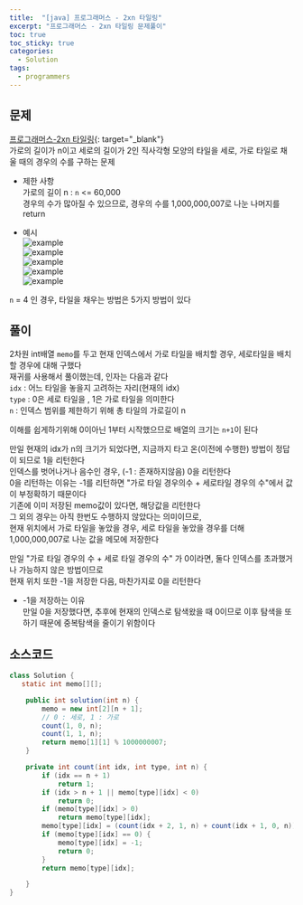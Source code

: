 ```yaml
---
title:  "[java] 프로그래머스 - 2xn 타일링"
excerpt: "프로그래머스 - 2xn 타일링 문제풀이"
toc: true
toc_sticky: true
categories:
  - Solution
tags:
  - programmers
---
```

## 문제  
[프로그래머스-2xn 타일링](https://programmers.co.kr/learn/courses/30/lessons/12900?language=java){: target="_blank"}  
가로의 길이가 n이고 세로의 길이가 2인 직사각형 모양의 타일을 세로, 가로 타일로 채울 때의 경우의 수를 구하는 문제  

* 제한 사항  
가로의 길이 n : `n` <= 60,000  
경우의 수가 많아질 수 있으므로, 경우의 수를 1,000,000,007로 나눈 나머지를 return  

* 예시  
![example](https://i.imgur.com/keiKrD3.png)  
![example](https://i.imgur.com/O9GdTE0.png)  
![example](https://i.imgur.com/IZBmc6M.png)  
![example](https://i.imgur.com/29LWVzK.png)  
![example](https://i.imgur.com/z64JbNf.png)  

`n` = 4 인 경우, 타일을 채우는 방법은 5가지 방법이 있다  

## 풀이  
2차원 int배열 `memo`를 두고 현재 인덱스에서 가로 타일을 배치할 경우, 세로타일을 배치할 경우에 대해 구했다  
재귀를 사용해서 풀이했는데, 인자는 다음과 같다  
`idx` : 어느 타일을 놓을지 고려하는 자리(현재의 idx)  
`type` : 0은 세로 타일을 , 1은 가로 타일을 의미한다  
`n` : 인덱스 범위를 제한하기 위해 총 타일의 가로길이 n  

이해를 쉽게하기위해 0이아닌 1부터 시작했으므로 배열의 크기는 `n+1`이 된다  

만일 현재의 idx가 n의 크기가 되었다면, 지금까지 타고 온(이전에 수행한) 방법이 정답이 되므로 1을 리턴한다  
인덱스를 벗어나거나 음수인 경우, (-1 : 존재하지않음) 0을 리턴한다  
0을 리턴하는 이유는 -1를 리턴하면 "가로 타일 경우의수 + 세로타일 경우의 수"에서 값이 부정확하기 때문이다  
기존에 이미 저장된 memo값이 있다면, 해당값을 리턴한다  
그 외의 경우는 아직 한번도 수행하지 않았다는 의미이므로,  
현재 위치에서 가로 타일을 놓았을 경우, 세로 타일을 놓았을 경우를 더해 1,000,000,007로 나눈 값을 메모에 저장한다  

만일 "가로 타일 경우의 수 + 세로 타일 경우의 수" 가 0이라면, 둘다 인덱스를 초과했거나 가능하지 않은 방법이므로  
현재 위치 또한 -1을 저장한 다음, 마찬가지로 0을 리턴한다  


* -1을 저장하는 이유  
 만일 0을 저장했다면, 추후에 현재의 인덱스로 탐색왔을 때 0이므로 이후 탐색을 또 하기 때문에 중복탐색을 줄이기 위함이다  


## 소스코드  
```java
class Solution {
   static int memo[][];

	public int solution(int n) {
		memo = new int[2][n + 1];
		// 0 : 세로, 1 : 가로
		count(1, 0, n);
		count(1, 1, n);
		return memo[1][1] % 1000000007;
	}

	private int count(int idx, int type, int n) {
		if (idx == n + 1)
			return 1;
		if (idx > n + 1 || memo[type][idx] < 0)
			return 0;
		if (memo[type][idx] > 0)
			return memo[type][idx];
		memo[type][idx] = (count(idx + 2, 1, n) + count(idx + 1, 0, n)) % 1000000007;
		if (memo[type][idx] == 0) {
			memo[type][idx] = -1;
			return 0;
		}
		return memo[type][idx];

	}
}
```